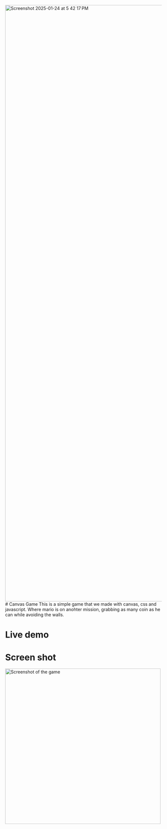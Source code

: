 <img width="1919" alt="Screenshot 2025-01-24 at 5 42 17 PM" src="https://github.com/user-attachments/assets/8a6f29c1-dc52-46d8-b5b5-1f5cf39d373b" /># Canvas Game
This is a simple game that we made with canvas, css and javascript. Where mario is on anohter mission, grabbing as many coin as he can while avoiding the walls.

# Live demo

# Screen shot

<img src="images/screenshot.png" alt="Screenshot of the game" width="500" />
